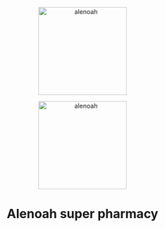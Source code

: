 <p align="center">
    <img width="200" src="https://64.media.tumblr.com/f1c820c1b94f0e968734e19f8d9973b7/51664ad4e3b6499c-19/s2048x3072/71c38a6ea5e58a4dc9897569b5b0444eb4409360.gifv" alt="alenoah">
</p>
<p align="center">
    <img width="200" src="https://64.media.tumblr.com/5010449a80899f0995e11e3a34b63fa4/4f8833ee8095e835-e8/s400x600/39f44d1e22efa2315e4473a3edaadd1d0bcfd84b.gifv" alt="alenoah">
</p>

<h1 align="center">Alenoah super pharmacy</h1>
